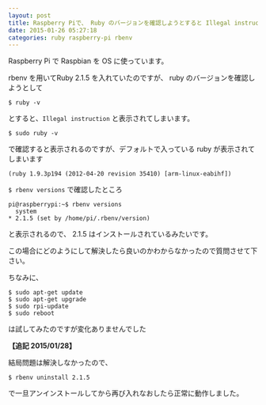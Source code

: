 ```yaml
---
layout: post
title: Raspberry Piで、 Ruby のバージョンを確認しようとすると Illegal instruction が発生する
date: 2015-01-26 05:27:18
categories: ruby raspberry-pi rbenv
---
```

<p>Raspberry Pi で Raspbian を OS に使っています。  </p>

<p>rbenv を用いてRuby 2.1.5 を入れていたのですが、 ruby のバージョンを確認しようとして</p>

<pre><code>$ ruby -v
</code></pre>

<p>とすると、<code>Illegal instruction</code> と表示されてしまいます。</p>

<pre><code>$ sudo ruby -v
</code></pre>

<p>で確認すると表示されるのですが、デフォルトで入っている ruby が表示されてしまいます</p>

<pre><code>(ruby 1.9.3p194 (2012-04-20 revision 35410) [arm-linux-eabihf])
</code></pre>

<p><code>$ rbenv versions</code> で確認したところ</p>

<pre><code>pi@raspberrypi:~$ rbenv versions
  system
* 2.1.5 (set by /home/pi/.rbenv/version)
</code></pre>

<p>と表示されるので、 2.1.5 はインストールされているみたいです。</p>

<p>この場合にどのようにして解決したら良いのかわからなかったので質問させて下さい。</p>

<p>ちなみに、</p>

<pre><code>$ sudo apt-get update
$ sudo apt-get upgrade
$ sudo rpi-update
$ sudo reboot
</code></pre>

<p>は試してみたのですが変化ありませんでした</p>

<p><strong>【追記 2015/01/28】</strong></p>

<p>結局問題は解決しなかったので、</p>

<pre><code>$ rbenv uninstall 2.1.5
</code></pre>

<p>で一旦アンインストールしてから再び入れなおしたら正常に動作しました。</p>
